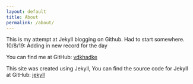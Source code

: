 ```yaml
---
layout: default
title: About
permalink: /about/
---
```


This is my attempt at Jekyll blogging on Github. Had to start somewhere.
10/8/19: Adding in new record for the day

You can find me at GitHub:
[vdkhadke](https://github.com/vdkhadke)

This site was created using Jekyll, You can find the source code for Jekyll at GitHub:
[jekyll](https://github.com/jekyll/jekyll)
